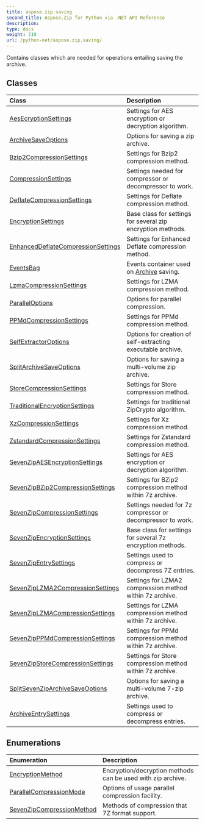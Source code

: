 ```yaml
---
title: aspose.zip.saving
second_title: Aspose.Zip for Python via .NET API Reference
description: 
type: docs
weight: 210
url: /python-net/aspose.zip.saving/
---
```



Contains classes which are needed for operations entailing saving the archive.

## Classes
| Class | Description |
| :- | :- |
|[AesEcryptionSettings](/zip/python-net/aspose.zip.saving/aesecryptionsettings/)|Settings for AES encryption or decryption algorithm.|
|[ArchiveSaveOptions](/zip/python-net/aspose.zip.saving/archivesaveoptions/)|Options for saving a zip archive.|
|[Bzip2CompressionSettings](/zip/python-net/aspose.zip.saving/bzip2compressionsettings/)|Settings for Bzip2 compression method.|
|[CompressionSettings](/zip/python-net/aspose.zip.saving/compressionsettings/)|Settings needed for compressor or decompressor to work.|
|[DeflateCompressionSettings](/zip/python-net/aspose.zip.saving/deflatecompressionsettings/)|Settings for Deflate compression method.|
|[EncryptionSettings](/zip/python-net/aspose.zip.saving/encryptionsettings/)|Base class for settings for several zip encryption methods.|
|[EnhancedDeflateCompressionSettings](/zip/python-net/aspose.zip.saving/enhanceddeflatecompressionsettings/)|Settings for Enhanced Deflate compression method.|
|[EventsBag](/zip/python-net/aspose.zip.saving/eventsbag/)|Events container used on [Archive](/zip/python-net/aspose.zip/archive/) saving.|
|[LzmaCompressionSettings](/zip/python-net/aspose.zip.saving/lzmacompressionsettings/)|Settings for LZMA compression method.|
|[ParallelOptions](/zip/python-net/aspose.zip.saving/paralleloptions/)|Options for parallel compression.|
|[PPMdCompressionSettings](/zip/python-net/aspose.zip.saving/ppmdcompressionsettings/)|Settings for PPMd compression method.|
|[SelfExtractorOptions](/zip/python-net/aspose.zip.saving/selfextractoroptions/)|Options for creation of self-extracting executable archive.|
|[SplitArchiveSaveOptions](/zip/python-net/aspose.zip.saving/splitarchivesaveoptions/)|Options for saving a multi-volume zip archive.|
|[StoreCompressionSettings](/zip/python-net/aspose.zip.saving/storecompressionsettings/)|Settings for Store compression method.|
|[TraditionalEncryptionSettings](/zip/python-net/aspose.zip.saving/traditionalencryptionsettings/)|Settings for traditional ZipCrypto algorithm.|
|[XzCompressionSettings](/zip/python-net/aspose.zip.saving/xzcompressionsettings/)|Settings for Xz compression method.|
|[ZstandardCompressionSettings](/zip/python-net/aspose.zip.saving/zstandardcompressionsettings/)|Settings for Zstandard compression method.|
|[SevenZipAESEncryptionSettings](/zip/python-net/aspose.zip.saving/sevenzipaesencryptionsettings/)|Settings for AES encryption or decryption algorithm.|
|[SevenZipBZip2CompressionSettings](/zip/python-net/aspose.zip.saving/sevenzipbzip2compressionsettings/)|Settings for BZip2 compression method within 7z archive.|
|[SevenZipCompressionSettings](/zip/python-net/aspose.zip.saving/sevenzipcompressionsettings/)|Settings needed for 7z compressor or decompressor to work.|
|[SevenZipEncryptionSettings](/zip/python-net/aspose.zip.saving/sevenzipencryptionsettings/)|Base class for settings for several 7z encryption methods.|
|[SevenZipEntrySettings](/zip/python-net/aspose.zip.saving/sevenzipentrysettings/)|Settings used to compress or decompress 7Z entries.|
|[SevenZipLZMA2CompressionSettings](/zip/python-net/aspose.zip.saving/sevenziplzma2compressionsettings/)|Settings for LZMA2 compression method within 7z archive.|
|[SevenZipLZMACompressionSettings](/zip/python-net/aspose.zip.saving/sevenziplzmacompressionsettings/)|Settings for LZMA compression method within 7z archive.|
|[SevenZipPPMdCompressionSettings](/zip/python-net/aspose.zip.saving/sevenzipppmdcompressionsettings/)|Settings for PPMd compression method within 7z archive.|
|[SevenZipStoreCompressionSettings](/zip/python-net/aspose.zip.saving/sevenzipstorecompressionsettings/)|Settings for Store compression method within 7z archive.|
|[SplitSevenZipArchiveSaveOptions](/zip/python-net/aspose.zip.saving/splitsevenziparchivesaveoptions/)|Options for saving a multi-volume 7-zip archive.|
|[ArchiveEntrySettings](/zip/python-net/aspose.zip.saving/archiveentrysettings/)|Settings used to compress or decompress entries.|
## Enumerations
| Enumeration | Description |
| :- | :- |
|[EncryptionMethod](/zip/python-net/aspose.zip.saving/encryptionmethod/)|Encryption/decryption methods can be used with zip archive.|
|[ParallelCompressionMode](/zip/python-net/aspose.zip.saving/parallelcompressionmode/)|Options of usage parallel compression facility.|
|[SevenZipCompressionMethod](/zip/python-net/aspose.zip.saving/sevenzipcompressionmethod/)|Methods of compression that 7Z format support.|
